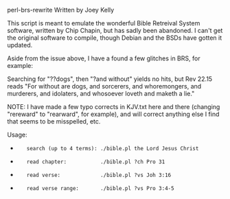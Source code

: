 perl-brs-rewrite
Written by Joey Kelly

This script is meant to emulate the wonderful Bible Retreival System software,
written by Chip Chapin, but has sadly been abandoned. I can't get the original
software to compile, though Debian and the BSDs have gotten it updated.

Aside from the issue above, I have a found a few glitches in BRS, for example:

Searching for "??dogs", then "?and without" yields no hits, but Rev 22.15
reads "For without are dogs, and sorcerers, and whoremongers, and murderers,
and idolaters, and whosoever loveth and maketh a lie."

NOTE: I have made a few typo corrects in KJV.txt here and there
(changing "rereward" to "rearward", for example), and will correct anything
else I find that seems to be misspelled, etc.

Usage:
*        search (up to 4 terms): ./bible.pl the Lord Jesus Christ
*        read chapter:           ./bible.pl ?ch Pro 31
*        read verse:             ./bible.pl ?vs Joh 3:16
*        read verse range:       ./bible.pl ?vs Pro 3:4-5
